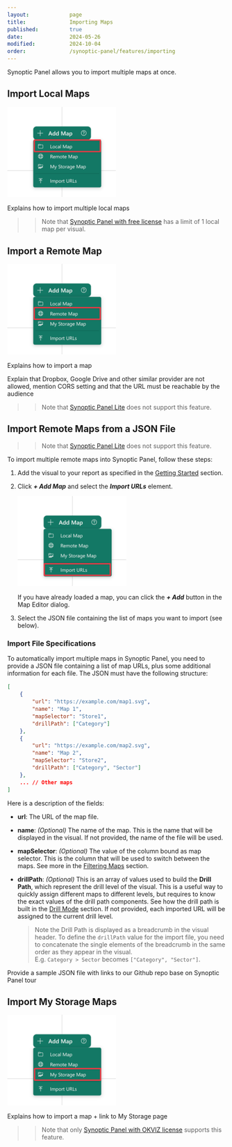 ```yaml
---
layout:             page
title:              Importing Maps
published:          true
date:               2024-05-26
modified:           2024-10-04
order:              /synoptic-panel/features/importing
---
```


Synoptic Panel allows you to import multiple maps at once. 


## Import Local Maps

<img src="images/import-local.png" width="250">

<todo>Explains how to import multiple local maps</todo>

>> Note that [Synoptic Panel with free license](../versions/index.md) has a limit of 1 local map per visual.

## Import a Remote Map

<img src="images/import-remote.png" width="250">

<todo>Explains how to import a map</todo>

<todo>Explain that Dropbox, Google Drive and other similar provider are not allowed, mention CORS setting and that the URL must be reachable by the audience</todo>

>> Note that [Synoptic Panel Lite](../versions/index.md) does not support this feature.

## Import Remote Maps from a JSON File


>> Note that [Synoptic Panel Lite](../versions/index.md) does not support this feature.

To import multiple remote maps into Synoptic Panel, follow these steps:

1. Add the visual to your report as specified in the [Getting Started](../get-started/index.md) section.

2. Click ***+ Add Map*** and select the ***Import URLs*** element.

    <img src="images/import-from-json.png" width="250">

    If you have already loaded a map, you can click the ***+ Add*** button in the Map Editor dialog.

3. Select the JSON file containing the list of maps you want to import (see below).

### Import File Specifications

To automatically import multiple maps in Synoptic Panel, you need to provide a JSON file containing a list of map URLs, plus some additional information for each file. The JSON must have the following structure:

```json
[
    {
        "url": "https://example.com/map1.svg",
        "name": "Map 1",
        "mapSelector": "Store1",
        "drillPath": ["Category"]
    },
    {
        "url": "https://example.com/map2.svg",
        "name": "Map 2",
        "mapSelector": "Store2",
        "drillPath": ["Category", "Sector"]
    },
    ... // Other maps
]
```

Here is a description of the fields:

- **url**: The URL of the map file.
- **name**: *(Optional)* The name of the map. This is the name that will be displayed in the visual. If not provided, the name of the file will be used.
- **mapSelector**: *(Optional)* The value of the column bound as map selector. This is the column that will be used to switch between the maps. See more in the [Filtering Maps](../features/filtering-maps.md) section.
- **drillPath**: *(Optional)* This is an array of values used to build the **Drill Path**, which represent the drill level of the visual. This is a useful way to quickly assign different maps to different levels, but requires to know the exact values of the drill path components. See how the drill path is built in the [Drill Mode](/drill-mode.md#the-drill-path) section.
 If not provided, each imported URL will be assigned to the current drill level.

    > Note the Drill Path is displayed as a breadcrumb in the visual header. To define the `drillPath` value for the import file, you need to concatenate the single elements of the breadcrumb in the same order as they appear in the visual.  
    E.g. `Category > Sector` becomes `["Category", "Sector"]`.

<todo>Provide a sample JSON file with links to our Github repo base on Synoptic Panel tour</todo>

##  Import My Storage Maps

<img src="images/import-my-storage.png" width="250">

<todo>Explains how to import a map + link to  My Storage page</todo>

>> Note that only [Synoptic Panel with OKVIZ license](../versions/index.md) supports this feature.